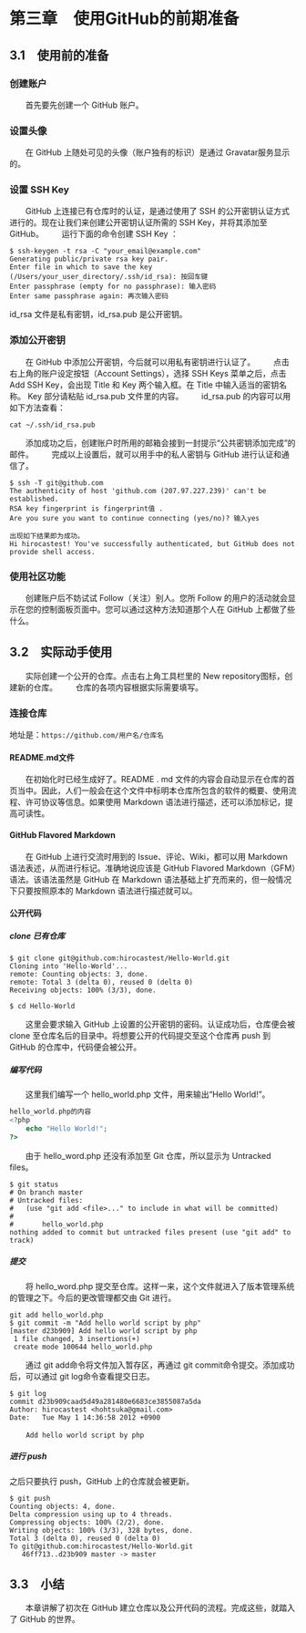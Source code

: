 # 第三章　使用GitHub的前期准备

## 3.1　使用前的准备

### 创建账户

&emsp;&emsp;首先要先创建一个 GitHub 账户。

### 设置头像

&emsp;&emsp;在 GitHub 上随处可见的头像（账户独有的标识）是通过 Gravatar服务显示的。

### 设置 SSH Key

&emsp;&emsp;GitHub 上连接已有仓库时的认证，是通过使用了 SSH 的公开密钥认证方式进行的。现在让我们来创建公开密钥认证所需的 SSH Key，并将其添加至 GitHub。
&emsp;&emsp;运行下面的命令创建 SSH Key ：

```shell
$ ssh-keygen -t rsa -C "your_email@example.com"
Generating public/private rsa key pair.
Enter file in which to save the key
(/Users/your_user_directory/.ssh/id_rsa): 按回车键
Enter passphrase (empty for no passphrase): 输入密码
Enter same passphrase again: 再次输入密码
```

id_rsa 文件是私有密钥，id_rsa.pub 是公开密钥。

### 添加公开密钥

&emsp;&emsp;在 GitHub 中添加公开密钥，今后就可以用私有密钥进行认证了。
&emsp;&emsp;点击右上角的账户设定按钮（Account Settings），选择 SSH Keys 菜单之后，点击 Add SSH Key，会出现 Title 和 Key 两个输入框。在 Title 中输入适当的密钥名称。 Key 部分请粘贴 id_rsa.pub 文件里的内容。
&emsp;&emsp;id_rsa.pub 的内容可以用如下方法查看：

```shell
cat ~/.ssh/id_rsa.pub
```

&emsp;&emsp;添加成功之后，创建账户时所用的邮箱会接到一封提示“公共密钥添加完成”的邮件。
&emsp;&emsp;完成以上设置后，就可以用手中的私人密钥与 GitHub 进行认证和通信了。

```shell
$ ssh -T git@github.com
The authenticity of host 'github.com (207.97.227.239)' can't be established.
RSA key fingerprint is fingerprint值 .
Are you sure you want to continue connecting (yes/no)? 输入yes

出现如下结果即为成功。
Hi hirocastest! You've successfully authenticated, but GitHub does not provide shell access.
```

### 使用社区功能

&emsp;&emsp;创建账户后不妨试试 Follow（关注）别人。您所 Follow 的用户的活动就会显示在您的控制面板页面中。您可以通过这种方法知道那个人在 GitHub 上都做了些什么。

## 3.2　实际动手使用

&emsp;&emsp;实际创建一个公开的仓库。点击右上角工具栏里的 New repository图标，创建新的仓库。
&emsp;&emsp;仓库的各项内容根据实际需要填写。

### 连接仓库

地址是：`https://github.com/用户名/仓库名`

#### README.md文件

&emsp;&emsp;在初始化时已经生成好了。README . md 文件的内容会自动显示在仓库的首页当中。因此，人们一般会在这个文件中标明本仓库所包含的软件的概要、使用流程、许可协议等信息。如果使用 Markdown 语法进行描述，还可以添加标记，提高可读性。

#### GitHub Flavored Markdown

&emsp;&emsp;在 GitHub 上进行交流时用到的 Issue、评论、Wiki，都可以用 Markdown 语法表述，从而进行标记。准确地说应该是 GitHub Flavored Markdown（GFM）语法。该语法虽然是 GitHub 在 Markdown 语法基础上扩充而来的，但一般情况下只要按照原本的 Markdown 语法进行描述就可以。

#### 公开代码

##### clone 已有仓库

```shell
$ git clone git@github.com:hirocastest/Hello-World.git
Cloning into 'Hello-World'...
remote: Counting objects: 3, done.
remote: Total 3 (delta 0), reused 0 (delta 0)
Receiving objects: 100% (3/3), done.

$ cd Hello-World
```

&emsp;&emsp;这里会要求输入 GitHub 上设置的公开密钥的密码。认证成功后，仓库便会被 clone 至仓库名后的目录中。将想要公开的代码提交至这个仓库再 push 到 GitHub 的仓库中，代码便会被公开。

##### 编写代码

&emsp;&emsp;这里我们编写一个 hello_world.php 文件，用来输出“Hello World!”。

```php
hello_world.php的内容
<?php
    echo "Hello World!";
?>
```

&emsp;&emsp;由于 hello_word.php 还没有添加至 Git 仓库，所以显示为 Untracked files。

```shell
$ git status
# On branch master
# Untracked files:
#   (use "git add <file>..." to include in what will be committed)
#
#       hello_world.php
nothing added to commit but untracked files present (use "git add" to track)
```

##### 提交

&emsp;&emsp;将 hello_word.php 提交至仓库。这样一来，这个文件就进入了版本管理系统的管理之下。今后的更改管理都交由 Git 进行。

```shell
git add hello_world.php
$ git commit -m "Add hello world script by php"
[master d23b909] Add hello world script by php
 1 file changed, 3 insertions(+)
 create mode 100644 hello_world.php
```

&emsp;&emsp;通过 git add命令将文件加入暂存区，再通过 git commit命令提交。添加成功后，可以通过 git log命令查看提交日志。

```shell
$ git log
commit d23b909caad5d49a281480e6683ce3855087a5da
Author: hirocastest <hohtsuka@gmail.com>
Date:   Tue May 1 14:36:58 2012 +0900
        　
    Add hello world script by php
```

##### 进行 push

之后只要执行 push，GitHub 上的仓库就会被更新。

```shell
$ git push
Counting objects: 4, done.
Delta compression using up to 4 threads.
Compressing objects: 100% (2/2), done.
Writing objects: 100% (3/3), 328 bytes, done.
Total 3 (delta 0), reused 0 (delta 0)
To git@github.com:hirocastest/Hello-World.git
   46ff713..d23b909 master -> master
```

## 3.3　小结

&emsp;&emsp;本章讲解了初次在 GitHub 建立仓库以及公开代码的流程。完成这些，就踏入了 GitHub 的世界。
